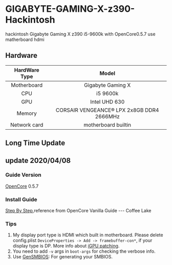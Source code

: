 # GIGABYTE-GAMING-X-z390-Hackintosh
hackintosh Gigabyte Gaming X z390 i5-9600k with OpenCore0.5.7
use matherboard hdmi

## Hardware
|HardWare Type|Model|
| :----:| :----:|
|Motherboard|Gigabyte Gaming X|
|CPU|i5 9600k|
|GPU|Intel UHD 630|
|Memory|CORSAIR VENGEANCE® LPX 2x8GB DDR4 2666MHz|
|Network card|motherboard builtin|


## Long Time Update

update 2020/04/08
------------------------------
### Guide Version
[OpenCore](https://github.com/acidanthera/OpenCorePkg/releases) 0.5.7

### Install Guide
[Step By Step](https://khronokernel-2.gitbook.io/opencore-vanilla-desktop-guide/intel-config.plist/coffee-lake),reference from  OpenCore Vanilla Guide --- Coffee Lake

### Tips
1. My display port type is HDMI which built in motherboard. Please delete config.plist `DeviceProperties -> Add -> framebuffer-con*`, if your display type is DP. More info about [iGPU patching](https://1revenger1.gitbook.io/laptop-guide/prepare-install-macos/display-configuration#intel-coffee-lake-comet-lake-14-nm).
2. You need to add `-v` args in `boot-args` for checking the verbose info.
3. Use [GenSMBIOS](https://github.com/corpnewt/GenSMBIOS): For generating your SMBIOS.


